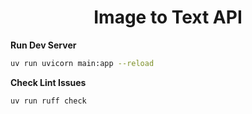 <h1 align="center">
  Image to Text API
</h1>

**Run Dev Server**

```bash
uv run uvicorn main:app --reload
```

**Check Lint Issues**

```bash
uv run ruff check
```
